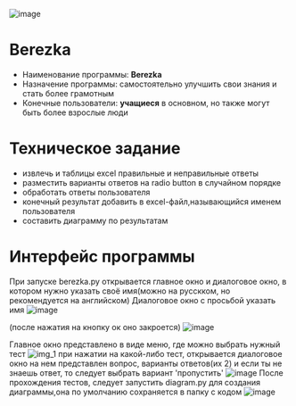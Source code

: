 ![image](https://user-images.githubusercontent.com/92322198/142830704-0b5e0c41-e9d5-41ff-8270-6927fc2b7ff9.png)

# Berezka
* Наименование программы: **Berezka**
* Назначение программы: самостоятельно улучшить свои знания и стать более грамотным
* Конечные пользователи: **учащиеся** в основном, но также могут быть более взрослые люди

# Техническое задание
* извлечь и таблицы excel правильные и неправильные ответы
* разместить варианты ответов на radio button в случайном порядке
* обработать ответы пользователя
* конечный результат добавить в excel-файл,называющийся именем пользователя
* составить диаграмму по результатам

# Интерфейс программы
При запуске berezka.py открывается главное окно и диалоговое окно, в котором нужно указать своё имя(можно на русскком, но рекомендуется на английском)
Диалоговое окно с просьбой указать имя
![image](https://user-images.githubusercontent.com/92322198/143734749-39ce672f-589d-419c-a925-05af5784c7a5.png)

(после нажатия на кнопку ок оно закроется)
![image](https://user-images.githubusercontent.com/92322198/142831654-2f0341a4-17f7-4f53-8d8c-63a6f8e6c22b.png)

Главное окно представлено в виде меню, где можно выбрать нужный тест
![img_1](https://user-images.githubusercontent.com/92322198/142831147-54b0a712-8cb4-426e-86c3-0ff74cb6357a.png)
при нажатии на какой-либо тест, открывается диалоговое окно
на нем представлен вопрос, варианты ответов(их 2) и если ты не знаешь ответ, то следует выбрать вариант 'пропустить'
![image](https://user-images.githubusercontent.com/92322198/142831977-3123f9bb-5772-4538-bd53-222f6bfb808a.png)
После прохождения тестов, следует запустить diagram.py для создания диаграммы,она по умолчанию сохраняется в папку с кодом
![image](https://user-images.githubusercontent.com/92322198/143734783-09f50067-a7c7-4bae-9378-ce62918f77c1.png)

